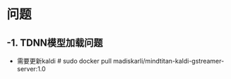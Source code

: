# 问题
## -1. TDNN模型加载问题
* 需要更新kaldi # sudo docker pull madiskarli/mindtitan-kaldi-gstreamer-server:1.0
